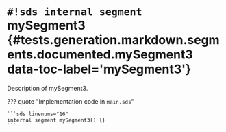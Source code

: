 # `#!sds internal segment` mySegment3 {#tests.generation.markdown.segments.documented.mySegment3 data-toc-label='mySegment3'}

Description of mySegment3.

??? quote "Implementation code in `main.sds`"

    ```sds linenums="16"
    internal segment mySegment3() {}
    ```
